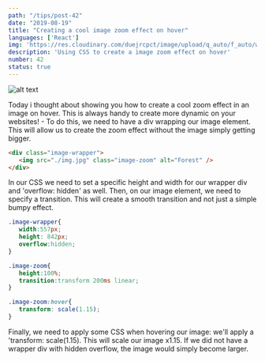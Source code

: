 ```yaml
---
path: "/tips/post-42"
date: "2019-08-19"
title: "Creating a cool image zoom effect on hover"
languages: ['React']
img: 'https://res.cloudinary.com/duejrcpct/image/upload/q_auto/f_auto/w_1000/v1586813018/tips/42-1_tpkgxz.png'
description: 'Using CSS to create a image zoom effect on hover'
number: 42
status: true
---
```


![alt text](https://res.cloudinary.com/duejrcpct/image/upload/q_auto/v1588702117/tips/42-2_ciysaq.gif "Image zoom on hover")

Today i thought about showing you how to create a cool zoom effect in an image on hover. This is always handy to create more dynamic on your websites! -
To do this, we need to have a div wrapping our image element. This will allow us to create the zoom effect without the image simply getting bigger.

 ```html
<div class="image-wrapper">
    <img src="./img.jpg" class="image-zoom" alt="Forest" />
</div>
 ```

In our CSS we need to set a specific height and width for our wrapper div and 'overflow: hidden' as well. Then, on our image element, we need to specify a transition. This will create a smooth transition and not just a simple bumpy effect.


 ```css
.image-wrapper{
    width:557px;
    height: 842px;
    overflow:hidden;
}

.image-zoom{
    height:100%;
    transition:transform 200ms linear;
}

.image-zoom:hover{
    transform: scale(1.15);
}
 ```

Finally, we need to apply some CSS when hovering our image: we'll apply a 'transform: scale(1.15). This will scale our image x1.15. If we did not have a wrapper div with hidden overflow, the image would simply become larger.